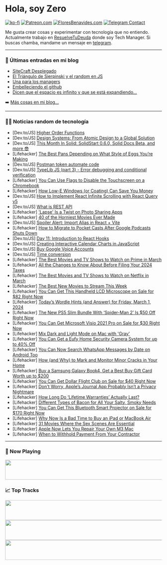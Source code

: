 # Hola, soy Zero

[![ko-fi](https://ko-fi.com/img/githubbutton_sm.svg)](https://ko-fi.com/J3J4N0LUK)
[![Patreon.com](https://img.shields.io/endpoint.svg?url=https%3A%2F%2Fshieldsio-patreon.vercel.app%2Fapi%3Fusername%3Dzerodragon%26type%3Dpatrons&style=for-the-badge)](https://patreon.com/zerodragon)
[![FloresBenavides.com](https://img.shields.io/website?down_message=oops&label=MiBlog&style=for-the-badge&up_message=online&url=https%3A%2F%2Ffloresbenavides.com)](https://floresbenavides.com)
[![Telegram Contact](https://img.shields.io/badge/escr%C3%ADbeme-ZeroDragon-%2326A5E4?style=for-the-badge&logo=telegram)](https://t.me/zerodragon)

Me gusta crear cosas y experimentar con tecnología que no entiendo.
Actualmente trabajo en [ResuelveTuDeuda](http://github.com/resuelve) donde soy Tech Manager.
Si buscas chamba, mandame un mensaje en [telegram](https://t.me/zerodragon).

---

### 📕 Últimas entradas en mi blog
<!-- BLOG-POST-LIST:START -->
- [SiteCraft Desplegado](https://floresbenavides.com/sitecraft-desplegado/)
- [El Triángulo de Sierpinski y el random en JS](https://floresbenavides.com/el-triangulo-de-sierpinski-y-el-random-en-js/)
- [Una para los managers](https://floresbenavides.com/una-para-los-managers/)
- [Embelleciendo el github](https://floresbenavides.com/embelleciendo-el-github/)
- [Dicen que el espacio es infinito y que se está expandiendo…](https://floresbenavides.com/dicen-que-el-espacio-es-infinito-y-que-se-esta-expandiendo/)
<!-- BLOG-POST-LIST:END -->

➡️ [Más cosas en mi blog...](https://floresbenavides.com)

---

### 👨‍💻 Noticias random de tecnología
<!-- TECH-POSTS:START -->
- [Dev.to/JS] [Higher Order Functions](https://dev.to/dariusc16/higher-order-functions-1m48)
- [Dev.to/JS] [Design Systems: From Atomic Design to a Global Solution](https://dev.to/codingcatdev/design-systems-from-atomic-design-to-a-global-solution-1fmc)
- [Dev.to/JS] [This Month In Solid: SolidStart 0.6.0, Solid Docs Beta, and more 😎](https://dev.to/danieljcafonso/this-month-in-solid-solidstart-060-solid-docs-beta-and-more-lo8)
- [Lifehacker] [The Best Pans Depending on What Style of Eggs You’re Making](https://lifehacker.com/food-drink/best-pans-for-eggs)
- [Dev.to/JS] [Postman token automate code](https://dev.to/akash32755/postman-token-automate-code-3f7b)
- [Dev.to/JS] [TypeLib JS &lpar;part 3&rpar; - Error debugging and conditional verification](https://dev.to/schemetastic/typelib-part-3-error-debugging-and-conditional-verification-46e9)
- [Lifehacker] [You Can Use Flags to Disable the Touchscreen on a Chromebook](https://lifehacker.com/tech/how-to-disable-the-touchscreen-on-a-chromebook)
- [Lifehacker] [How Low-E Windows &lpar;or Coating&rpar; Can Save You Money](https://lifehacker.com/home/benefits-of-low-e-windows)
- [Dev.to/JS] [How to Implement React Infinite Scrolling with React Query v5](https://dev.to/getpieces/how-to-implement-react-infinite-scrolling-with-react-query-v5-1pjn)
- [Dev.to/JS] [What is REST API](https://dev.to/otumianempire/what-is-rest-api-53li)
- [Lifehacker] [&#39;Lapse&#39; Is a Twist on Photo Sharing Apps](https://lifehacker.com/tech/lapse-new-photo-sharing-app)
- [Lifehacker] [40 of the Horniest Movies Ever Made](https://lifehacker.com/horniest-movies-of-all-time)
- [Dev.to/JS] [Spoiler Alert: Import Alias in React + Vite](https://dev.to/navdeepm20/spoiler-alert-import-alias-in-react-vite-3apf)
- [Lifehacker] [How to Migrate to Pocket Casts After Google Podcasts Shuts Down](https://lifehacker.com/entertainment/google-podcasts-is-shutting-down)
- [Dev.to/JS] [Day 11: Introduction to React Hooks](https://dev.to/pdhavalm/day-11-introduction-to-react-hooks-211m)
- [Dev.to/JS] [Creating Interactive Calendar Charts in JavaScript](https://dev.to/bepely/creating-interactive-calendar-charts-in-javascript-4m9f)
- [Dev.to/JS] [Buy Google Voice Accounts](https://dev.to/lucasjohnsonnn38/buy-google-voice-accounts-1nb7)
- [Dev.to/JS] [Time conversion](https://dev.to/kecbm/time-conversion-383d)
- [Lifehacker] [The Best Movies and TV Shows to Watch on Prime in March](https://lifehacker.com/entertainment/the-best-movies-and-tv-shows-to-watch-on-prime)
- [Lifehacker] [All the Changes to Know About Before Filing Your 2024 Taxes](https://lifehacker.com/all-the-changes-worth-knowing-about-before-filing-your-1850074894)
- [Lifehacker] [The Best Movies and TV Shows to Watch on Netflix in March](https://lifehacker.com/entertainment/best-movies-tv-shows-netflix-this-month)
- [Lifehacker] [The Best New Movies to Stream This Week](https://lifehacker.com/entertainment/best-new-movies-stream-this-week)
- [Lifehacker] [You Can Get This Handheld LCD Microscope on Sale for $82 Right Now](https://lifehacker.com/tech/lcd-microscope-sale)
- [Lifehacker] [Today’s Wordle Hints &lpar;and Answer&rpar; for Friday, March 1, 2024](https://lifehacker.com/entertainment/wordle-hint-answer-today)
- [Lifehacker] [The New PS5 Slim Bundle With ‘Spider-Man 2’ Is $50 Off Right Now](https://lifehacker.com/entertainment/ps5-slim-edition-with-spider-man-2-bundle-discount)
- [Lifehacker] [You Can Get Microsoft Visio 2021 Pro on Sale for $30 Right Now](https://lifehacker.com/tech/microsoft-visio-pro-sale)
- [Lifehacker] [Mix Dark and Light Mode on Mac with &#39;Gray&#39;](https://lifehacker.com/tech/gray-mix-dark-and-light-mode-on-mac)
- [Lifehacker] [You Can Get a Eufy Home Security Camera System for up to 40% Off](https://lifehacker.com/tech/eufy-home-security-camera-sale)
- [Lifehacker] [You Can Now Search WhatsApp Messages by Date on Android Too](https://lifehacker.com/tech/how-to-search-for-messages-by-date-on-whatsapp)
- [Lifehacker] [How &lpar;and Why&rpar; to Mark and Monitor Minor Cracks in Your Home](https://lifehacker.com/home/mark-the-endpoints-of-minor-cracks-in-your-ceiling-or-wall)
- [Lifehacker] [Buy a Samsung Galaxy Book4, Get a Best Buy Gift Card Worth up to $200](https://lifehacker.com/tech/samsung-galaxy-book4-laptop-best-buy-promotion)
- [Lifehacker] [You Can Get Dollar Flight Club on Sale for $40 Right Now](https://lifehacker.com/dollar-flight-club-sale)
- [Lifehacker] [Don&#39;t Worry, Apple’s Journal App Probably Isn’t a Privacy Nightmare](https://lifehacker.com/tech/apples-journal-app-discoverable-by-others)
- [Lifehacker] [How Long Do ‘Lifetime Warranties’ Actually Last?](https://lifehacker.com/money/how-long-do-lifetime-warranties-actually-last)
- [Lifehacker] [Different Types of Bacon for All Your Salty, Smoky Needs](https://lifehacker.com/food-drink/all-the-different-types-of-bacon)
- [Lifehacker] [You Can Get This Bluetooth Smart Projector on Sale for $170 Right Now](https://lifehacker.com/tech/bluetooth-smart-projector-sale)
- [Lifehacker] [Why Now Is a Bad Time to Buy an iPad or MacBook Air](https://lifehacker.com/tech/dont-buy-an-ipad-or-macbook-air-now)
- [Lifehacker] [31 Movies Where the Sex Scenes Are Essential](https://lifehacker.com/entertainment/the-best-movies-where-the-sex-scenes-are-essential)
- [Lifehacker] [Apple Now Lets You Repair Your Own M3 Mac](https://lifehacker.com/tech/how-to-repair-m3-mac)
- [Lifehacker] [When to Withhold Payment From Your Contractor](https://lifehacker.com/money/when-to-withhold-contractor-payment)<!-- TECH-POSTS:END -->

---

### 🎵 Now Playing
<a href="https://spotify-now-playing-dun.vercel.app/now-playing?open"><img src="https://spotify-now-playing-dun.vercel.app/now-playing" width="540" height="64"></a>

### 📈 Top Tracks
<a href="https://spotify-now-playing-dun.vercel.app/top-tracks?i=1&open"><img src="https://spotify-now-playing-dun.vercel.app/top-tracks?i=1" width="540" height="64"></a>
<a href="https://spotify-now-playing-dun.vercel.app/top-tracks?i=2&open"><img src="https://spotify-now-playing-dun.vercel.app/top-tracks?i=2" width="540" height="64"></a>
<a href="https://spotify-now-playing-dun.vercel.app/top-tracks?i=3&open"><img src="https://spotify-now-playing-dun.vercel.app/top-tracks?i=3" width="540" height="64"></a>
